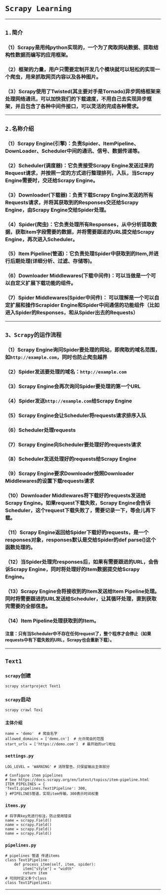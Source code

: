 # `Scrapy Learning`
****
## `1.简介`
### （1）Scrapy是用纯python实现的，一个为了爬取网站数据、提取结构性数据而编写的应用框架。
### （2）框架的力量，用户只需要定制开发几个模块就可以轻松的实现一个爬虫，用来抓取网页内容以及各种图片。
### （3）Scrapy使用了Twisted(其主要对手是Tornado)异步网络框架来处理网络通讯，可以加快我们的下载速度，不用自己去实现异步框架，并且包含了各种中间件接口，可以灵活的完成各种需求。
****
## `2.名称介绍`
### （1）Scrapy Engine(引擎)：负责Spider、ItemPipeline、DownLoader、Scheduler中间的通讯、信号、数据传递等。
### （2）Scheduler(调度器)：它负责接受Scrapy Engine发送过来的Request请求，并按照一定的方式进行整理排列，入队，当Scrapy Engine需要时，交还给Scrapy Engine。
### （3）Downloader(下载器)：负责下载Scrapy Engine发送的所有Requests请求，并将其获取到的Responses交还给Scrapy Engine，由Scrapy Engine交给Spider处理。
### （4）Spider(爬虫)：它负责处理所有Responses，从中分析提取数据，获取item字段需要的数据，并将需要跟进的URL提交给Scrapy Engine，再次进入Scheduler。
### （5）Item Pipeline(管道)：它负责处理Spider中获取到的Item,并进行后期处理(详细分析、过滤、存储等)。
### （6）Downloader Middlewares(下载中间件)：可以当做是一个可以自定义扩展下载功能的组件。
### （7）Spider Middlewares(Spider中间件)： 可以理解是一个可以自定扩展和操作Scrapider Engine和Spider中间通信的功能组件（比如进入Spider的Responses，和从Spider出去的Requests）
****
## `3、Scrapy的运作流程`
### （1）Scrapy Engine询问Spider要处理的网站，即爬取的域名范围，如`http://example.com`，同时也防止爬虫越界
### （2）Spider发送要处理的域名：`http://example.com`
### （3）Scrapy Engine会再次询问Spider要处理的第一个URL
### （4）Spider发送`http://example.com`给Scrapy Engine
### （5）Scrapy Engine会让Scheduler将requests请求排序入队
### （6）Scheduler处理requests
### （7）Scrapy Engine向Scheduler要处理好的requests请求
### （8）Scheduler发送处理好的requests给Scrapy Engine
### （9）Scrapy Engine要求Downloader按照Downloader Middlewares的设置下载requests请求
### （10）Downloader Middlewares将下载好的requests发送给Scrapy Engine。如果request下载失败，Scrapy Engine会告诉Scheduler，这个request下载失败了，需要记录一下，等会儿再下载。
### （11）Scrapy Engine返回给Spider下载好的requests，是一个responses对象，responses默认是交给Spider的def parse()这个函数处理的。
### （12）当Spider处理完responses后，如果有需要跟进的URL，会告诉Scrapy Engine，同时将处理好的Item数据提交给Scrapy Engine。
### （13）Scrapy Engine会将接收到的Item发送给Item Pipeline处理。同时将需要跟进的URL发送给Scheduler，让其循环处理，直到获取完需要的全部信息。
### （14）Item Pipeline处理获取到的Item。
#### 注意：只有当Scheduler中不存在任何request了，整个程序才会停止（如果requests中有下载失败的URL，Scrapy也会重新下载）。
****
## `Text1`
### `scrapy`创建
    scrapy startproject Text1
### `scrapy`启动
    scrapy crawl Tex1
### `主体介绍`
    name = 'demo'  # 爬虫名字
    allowed_domains = ['demo.cn']  # 允许爬虫的范围
    start_urls = ['https://demo.com']  # 最开始的url地址
### `settings.py`
    LOG_LEVEL = 'WARNING' # 消除警告，只保留输出主体部分
    
    # Configure item pipelines
    # See https://docs.scrapy.org/en/latest/topics/item-pipeline.html
    ITEM_PIPELINES = {
    'Text1.pipelines.Text1Pipeline': 300,
    } #PIPELINES管道，实现item传输，300表示时间权重
### `items.py`
    # 将字典key先进行标注，防止使用错误
    name = scrapy.Field()
    name = scrapy.Field()
    name = scrapy.Field()
    name = scrapy.Field()
### `pipelines.py`
    # pipelines 管道 传递items
    class Text1Pipeline:
        def process_item(self, item, spider):
            item["style"] = "width"
            return item
    # 可同时定义多个class
    class Text1Pipeline1:
**** 

